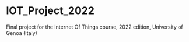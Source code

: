 # IOT_Project_2022
Final project for the Internet Of Things course, 2022 edition, University of Genoa (Italy)
